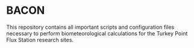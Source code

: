 # BACON 
This repository contains all important scripts and configuration files necessary to perform biometeorological calculations for the Turkey Point Flux Station research sites. 
